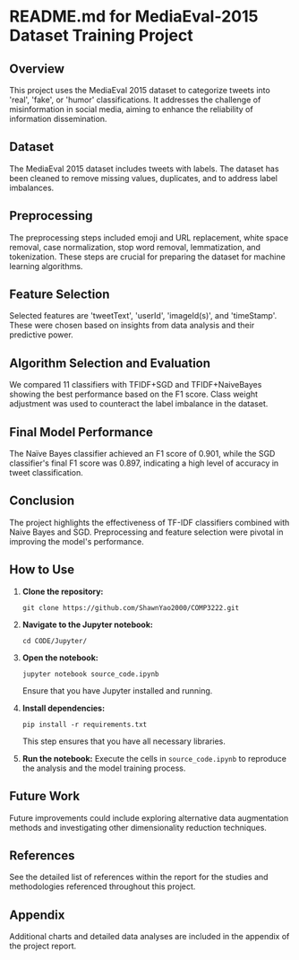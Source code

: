# README.md for MediaEval-2015 Dataset Training Project

## Overview
This project uses the MediaEval 2015 dataset to categorize tweets into 'real', 'fake', or 'humor' classifications. It addresses the challenge of misinformation in social media, aiming to enhance the reliability of information dissemination.

## Dataset
The MediaEval 2015 dataset includes tweets with labels. The dataset has been cleaned to remove missing values, duplicates, and to address label imbalances.

## Preprocessing
The preprocessing steps included emoji and URL replacement, white space removal, case normalization, stop word removal, lemmatization, and tokenization. These steps are crucial for preparing the dataset for machine learning algorithms.

## Feature Selection
Selected features are 'tweetText', 'userId', 'imageId(s)', and 'timeStamp'. These were chosen based on insights from data analysis and their predictive power.

## Algorithm Selection and Evaluation
We compared 11 classifiers with TFIDF+SGD and TFIDF+NaiveBayes showing the best performance based on the F1 score. Class weight adjustment was used to counteract the label imbalance in the dataset.

## Final Model Performance
The Naïve Bayes classifier achieved an F1 score of 0.901, while the SGD classifier's final F1 score was 0.897, indicating a high level of accuracy in tweet classification.

## Conclusion
The project highlights the effectiveness of TF-IDF classifiers combined with Naive Bayes and SGD. Preprocessing and feature selection were pivotal in improving the model's performance.

## How to Use
1. **Clone the repository:**
   ```
   git clone https://github.com/ShawnYao2000/COMP3222.git
   ```
2. **Navigate to the Jupyter notebook:**
   ```
   cd CODE/Jupyter/
   ```
3. **Open the notebook:**
   ```
   jupyter notebook source_code.ipynb
   ```
   Ensure that you have Jupyter installed and running.

4. **Install dependencies:**
   ```
   pip install -r requirements.txt
   ```
   This step ensures that you have all necessary libraries.

5. **Run the notebook:**
   Execute the cells in `source_code.ipynb` to reproduce the analysis and the model training process.

## Future Work
Future improvements could include exploring alternative data augmentation methods and investigating other dimensionality reduction techniques.

## References
See the detailed list of references within the report for the studies and methodologies referenced throughout this project.

## Appendix
Additional charts and detailed data analyses are included in the appendix of the project report.